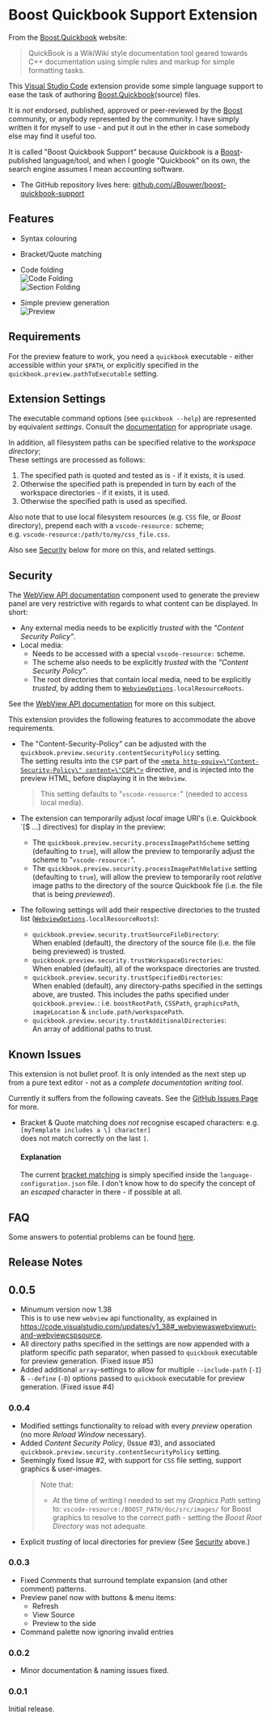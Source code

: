 # Boost Quickbook Support Extension

From the [Boost.Quickbook](http://www.boost.org/doc/html/quickbook.html) website:
> QuickBook is a WikiWiki style documentation tool geared towards C++ documentation using simple rules and markup for simple formatting tasks. 

This [Visual Studio Code](https://code.visualstudio.com/) extension provide some simple language support to ease the task of authoring [Boost.Quickbook](http://www.boost.org/doc/html/quickbook.html)(source) files.

It is *not* endorsed, published, approved or peer-reviewed by the [Boost](https://boost.org) community,
or anybody represented by the community. I have simply written it for myself to use - and put it out in the ether in case somebody else may find it useful too.

It is called "Boost Quickbook Support" because *Quickbook* is a [Boost](https://boost.org)-published language/tool,
and when I google "Quickbook" on its own, the search engine assumes I mean accounting software.

- The GitHub repository lives here: [github.com/JBouwer/boost-quickbook-support](https://github.com/JBouwer/boost-quickbook-support)

## Features

- Syntax colouring
- Bracket/Quote matching
- Code folding  
![Code Folding](images/FoldCode.gif)  
![Section Folding](images/FoldSection.gif)

- Simple preview generation  
![Preview](images/Preview.gif)

## Requirements

For the preview feature to work, you need a `quickbook` executable - either accessible within your `$PATH`,
or explicitly specified in the `quickbook.preview.pathToExecutable` setting.

## Extension Settings

The executable command options (see `quickbook --help`) are represented by equivalent *settings*. 
Consult the [documentation](http://www.boost.org/doc/html/quickbook.html) for appropriate usage.

In addition, all filesystem paths can be specified relative to the *workspace directory*;  
These settings are processed as follows:  
1. The specified path is quoted and tested as is - if it exists, it is used.
1. Otherwise the specified path is prepended in turn by each of the workspace directories - if it exists, it is used.
1. Otherwise the specified path is used as specified.

Also note that to use local filesystem resources (e.g. `CSS` file, or _Boost_ directory), 
prepend each with a `vscode-resource:` scheme;  
e.g. `vscode-resource:/path/to/my/css_file.css`.  

Also see [Security](#Security) below for more on this, and related settings.

## Security
The [WebView API documentation](https://code.visualstudio.com/api/extension-guides/webview) component
used to generate the preview panel are very restrictive with regards to what content can be displayed.
In short:
- Any external media needs to be explicitly _trusted_ with the _"Content Security Policy"_.
- Local media:
    - Needs to be accessed with a special `vscode-resource:` scheme.
    - The scheme also needs to be explicitly _trusted_ with the _"Content Security Policy"_.
    - The root directories that contain local media, need to be explicitly _trusted_, by adding them to 
      [`WebviewOptions`](https://code.visualstudio.com/api/references/vscode-api#WebviewOptions)`.localResourceRoots`.

See the  [WebView API documentation](https://code.visualstudio.com/api/extension-guides/webview#loading-local-content) for more on this subject.

This extension provides the following features to accommodate the above requirements.
- The "Content-Security-Policy" can be adjusted with the `quickbook.preview.security.contentSecurityPolicy` setting.  
  The setting results into the `CSP` part of the
  [`<meta http-equiv=\"Content-Security-Policy\" content=\"CSP\">`](https://developers.google.com/web/fundamentals/security/csp/) directive,
  and is injected into the preview HTML, before displaying it in the `Webview`.  
  > This setting defaults to "`vscode-resource:`" (needed to access local media).

- The extension can temporarily adjust _local_ image URI's (i.e. Quickbook `[$ ...] directives) for display in the preview:
    - The `quickbook.preview.security.processImagePathScheme` setting (defaulting to `true`),
      will allow the preview to temporarily adjust the scheme to "`vscode-resource:`".
    - The `quickbook.preview.security.processImagePathRelative` setting (defaulting to `true`),
      will allow the preview to temporarily root _relative_ image paths to the directory of the source Quickbook file
      (i.e. the file that is being _previewed_).

- The following settings will add their respective directories to the trusted list ([`WebviewOptions`](https://code.visualstudio.com/api/references/vscode-api#WebviewOptions)`.localResourceRoots`):
    - `quickbook.preview.security.trustSourceFileDirectory`:  
      When enabled (default), the directory of the source file (i.e. the file being previewed) is trusted.
    - `quickbook.preview.security.trustWorkspaceDirectories`:  
      When enabled (default), all of the workspace directories are trusted.
    - `quickbook.preview.security.trustSpecifiedDirectories`:  
      When enabled (default), any directory-paths specified in the settings above, are trusted.
      This includes the paths specified under `quickbook.preview.`: i.e. 
      `boostRootPath`, `CSSPath`, `graphicsPath`, `imageLocation` & `include.path/workspacePath`.
    - `quickbook.preview.security.trustAdditionalDirectories`:  
      An array of additional paths to trust.

## Known Issues

This extension is not bullet proof. It is only intended as the next step up from a pure text editor - not as a *complete documentation writing tool*.

Currently it suffers from the following caveats.
See the [GitHub Issues Page](https://github.com/JBouwer/boost-quickbook-support/issues) for more.

- Bracket & Quote matching does *not* recognise escaped characters:
e.g.  
    ```[myTemplate includes a \] character]```  
    does not match correctly on the last `]`.  
    #### Explanation
    The current 
    [bracket matching](https://code.visualstudio.com/api/language-extensions/language-configuration-guide#brackets-definition)
    is simply specified inside the `language-configuration.json` file.
    I don't know how to do specify the concept of an *escaped* character in there - if possible at all.  

## FAQ
Some answers to potential problems can be found [here](FAQ.md).

## Release Notes

## 0.0.5
- Minumum version now 1.38  
  This is to use new `webview` api functionality, as explained in https://code.visualstudio.com/updates/v1_38#_webviewaswebviewuri-and-webviewcspsource.
- All directory paths specified in the settings are now appended with a platform specific path separator, when passed to `quickbook` executable for preview generation. (Fixed issue #5)
- Added additional `array`-settings to allow for multiple `--include-path` (`-I`) & `--define` (`-D`) options passed to `quickbook` executable for preview generation. (Fixed issue #4)

### 0.0.4
- Modified settings functionality to reload with every _preview_ operation (no more _Reload Window_ necessary).
- Added _Content Security Policy_, (Issue #3), and associated `quickbook.preview.security.contentSecurityPolicy` setting.
- Seemingly fixed Issue #2, with support for `CSS` file setting, support graphics & user-images.
    > Note that:
    > - At the time of writing I needed to set my _Graphics Path_ setting to:
    > `vscode-resource:/BOOST_PATH/doc/src/images/` for Boost graphics to resolve to the correct path - setting
    > the _Boost Root Directory_ was not adequate.
- Explicit _trusting_ of local directories for preview (See [Security](#Security) above.)

### 0.0.3
- Fixed Comments that surround template expansion (and other comment) patterns.
- Preview panel now with buttons & menu items:
    - Refresh
    - View Source
    - Preview to the side
- Command palette now ignoring invalid entries

### 0.0.2
- Minor documentation & naming issues fixed.

### 0.0.1

Initial release.

